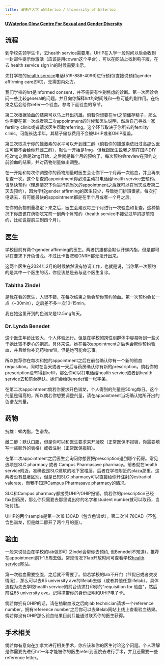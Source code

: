 ```yaml
---
title: 滑铁卢大学 uWaterloo / University of Waterloo
---
```


[**UWaterloo Glow Centre For Sexual and Gender Diversity**](https://linktr.ee/uwglow)

## 流程

到学校先领学生卡，去health service需要用。UHIP在入学一段时间以后会收到一封邮件提示你激活（应该是用cowan这个平台），可以在网站上找到电子版，在去 health service sign in的时候需要出示。

先打学校的[health service](https://uwaterloo.ca/campus-wellness/health-services)电话(519-888-4096)进行预约(直接说预约gender affirming care即可)，无需国内处方。


我们学校的hrt是informed consent，并不需要有性别焦虑的诊断。第一次面诊会问一些比较general的问题，并且向你解释hrt的时间线和一些可能的副作用。在结束之后会给你refer一个验血。参考下面验血的章节。

第二次根据验血的结果可以马上开出抗雄。倘若你想要在hrt之前储存精子，那么你需要在第一次或者第二次appointment的时候和医生说明，然后自己寻找一家fertility clinic或者请求医生帮助referring。这个环节取决于你所去的fertility clinic，可能长达半年。其精子储存费用不会被UHIP或者OHIP覆盖。

第三次取决于你的雄激素的水平可以开到雌二醇（倘若你的雄激素依旧过高那么医生可能不会给你开雌二醇），默认一开始是1mg，但我跟医生说我之前在国内DIY吃2mg之后是2mg开始，之后就是每个月的预约了，每次预约会review在预约之前验血的结果，并对药物剂量做出调整。

在一开始和每次你调整你的药物剂量时医生会让你下一个月再一次验血，并且再来复查一次。这个复查的appointment你必须主动打电话给health service去预约。请尽快预约（理想情况下你进行完当次的appointment之后就可以在当天或者第二天去预约），因为学校gender affirming的医生较少，导致她们排班很紧。每次打电话去，有可能最快的appointment都是在半个月或者一个月之后。

在你的药物剂量稳定下来之后，医生会建议每三个月进行一次验血和复查。这种情况下你应该在药物吃完前一到两个月预约（health service不接受过早的提前预约，比如说提前三到四个月）。


## 医生
学校目前有两个gender affirming的医生。两者抗雄都会默认开螺内酯，但是都可以在要求下开色谱龙。不过比卡鲁胺和GNRH都无法开出来。

这两个医生在2024年2月的时候依然没有协调工作，也就是说，当你第一次预约的是其中一个医生的话，你应该总是去与这个医生复诊。

### Tabitha Zindel

是我在看的医生，人很不错，在每次结束之后会帮你预约验血。第一次预约会长一点（~30min），之后差不多一次10-15min。

我在她这里开到的色谱龙是12.5mg每天。

### Dr. Lynda Benedet

这个医生年龄比较大，个人体验还行。但是在学校的跨性别群体中容易听到一些关于她比较不走心的抱怨。具体来说，她在每次appointment之后也会帮你预约验血，并且给你补充药物refill，但是她可能会忘事。

所以推荐你在每次和她的appointment之后在前台确认你有一个新的验血requisition。同时在当天或者一天后与药房确认你有新的prescription。倘若你的prescription没有得到refill，那么你可以打电话给health service或者到health service去和前台确认。她们会给Benedet留一张字条。

在第二次appointment倘若你要求开色谱龙，个人得到的剂量是50mg每日。这个剂量是偏高的，所以倘若你想要调整剂量，请在appointment当场确认她所开出的色谱龙剂量。

## 药物

抗雄：螺内酯，色谱龙。

雌二醇：默认口服，但是你可以和医生要求来开凝胶（正常医保不报销，你需要填写一些额外的表格）或者注射（正常医保报销）。

在第二次appointment之后医生会询问你想要把prescription送到哪个药房。常见选项是SLC pharmacy 或者 Campus Pharmasave pharmacy。前者就在health service附近，准确说是SLC建筑的地下室楼层。后者在学校附近的plaza那里。这两者没有显著区别，但是已知SLC pharmacy可以直接给你开注射的estradiol valerate，而我不知道Campus Pharmasave pharmacy的情况。

SLC和Campus pharmacy都接受UHIP/OHIP报销。倘若你的prescription已经fax到药房，那么你只需要去那里说出你的名字和student number就可以取药，当场付钱。

UHIP的两个sample是第一次18.13CAD（包含色谱龙），第二次14.78CAD（不包含色谱龙，但是雌二醇开了两个月的量）。



## 验血

一般来说验血在学校的lab做即可 (Zindel会帮你去预约, 但Benedet不知道)，推荐在appointment前1-1.5周去做。常规情况下lab开放时间可查看学校[health service网站](https://uwaterloo.ca/campus-wellness/health-services)。

第一次验血需要空腹，之后就不需要了。倘若学校的lab不开门（节假日或者突发情况），那么可以去65 university ave的lifelab去做（或者其他任意lifelab）。具体流程为先去学校health service的前台请求打印你的"requisition for 验血"，然后前往65 university ave。记得携带你的身份证明和UHIP电子卡。

倘若你拥有OHIP的话，请在抽取血液之后向lab technician请求一个reference number。拥有reference number之后你可以去lifelab网站上线上查看验血结果。倘若你没有OHIP那么验血结果目前只能通过联系你的医生获得。

## 手术相关

倘若你有意向在加拿大进行相关手术，你应该和你的医生讨论这个问题。个人理解是你需要先进行hrt一年才能被你的医生refer到医院去进行手术，并且还需要一些reference letter。
